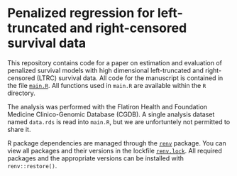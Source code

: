 # Penalized regression for left-truncated and right-censored survival data
This repository contains code for a paper on estimation and evaluation of penalized survival models with high dimensional left-truncated and right-censored (LTRC) survival data. All code for the manuscript is contained in the file [`main.R`](main.R). All functions used in `main.R` are available within the `R` directory.

The analysis was performed with the Flatiron Health and Foundation Medicine Clinico-Genomic Database (CGDB). A single analysis dataset named `data.rds` is read into `main.R`, but we are unfortuntely not permitted to share it. 

R package dependencies are managed through the [`renv`](https://rstudio.github.io/renv/articles/renv.html) package. You can view all packages and their versions in the lockfile [`renv.lock`](renv.lock). All required packages and the appropriate versions can be installed with `renv::restore()`. 

